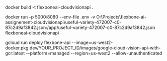 docker build -t flexboneai-cloudvisionapi .


docker run -p 5000:8080 --env-file .env -v O:\Projects\flexbone-ai-assignement-cloudvisionapi\useful-variety-472007-c0-87c2d9af3842.json:/app/useful-variety-472007-c0-87c2d9af3842.json flexboneai-cloudvisionapi



gcloud run deploy flexbone-api --image=us-west2-docker.pkg.dev/YOUR_PROJECT_ID/images/google-cloud-vision-api-with-gcr:latest --platform=managed --region=us-west2 --allow-unauthenticated 